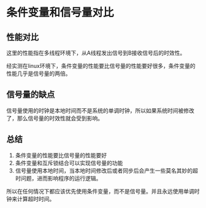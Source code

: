 # 条件变量和信号量对比

## 性能对比

这里的性能指在多线程环境下，从A线程发出信号到B接收信号后的时效性。

经实测在linux环境下，条件变量的性能要比信号量的性能要好很多，条件变量的性能几乎是信号量的两倍。

## 信号量的缺点

信号量使用的时钟是本地时间而不是系统的单调时钟，所以如果系统时间被修改了，那么信号量的时效性就会受到影响。

## 总结

1. 条件变量的性能要比信号量的性能要好
2. 条件变量和互斥锁结合可以实现信号量的功能
3. 信号量使用本地时间，当本地时间修改后或者同步后会产生一些莫名其妙的超时问题，进而影响程序的运行逻辑。

所以在任何情况下都应该优先使用条件变量，而不是信号量。并且永远使用单调时钟来计算超时时间。
